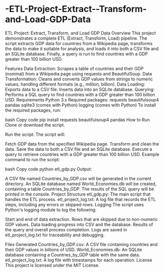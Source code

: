 # -ETL-Project-Extract--Transform-and-Load-GDP-Data

ETL Project: Extract, Transform, and Load GDP Data
Overview
This project demonstrates a complete ETL (Extract, Transform, Load) pipeline. The script extracts GDP data for countries from a Wikipedia page, transforms the data to make it suitable for analysis, and loads it into both a CSV file and an SQLite database. Finally, a query is run to find countries with a GDP greater than 100 billion USD.

Features
Data Extraction: Scrapes a table of countries and their GDP (nominal) from a Wikipedia page using requests and BeautifulSoup.
Data Transformation: Cleans and converts GDP values from strings to numeric values, handling different formats (e.g., million, billion).
Data Loading:
Exports data to a CSV file.
Inserts data into an SQLite database.
Querying: Performs a SQL query to find countries with a GDP greater than 100 billion USD.
Requirements
Python 3.x
Required packages:
requests
beautifulsoup4
pandas
sqlite3 (comes with Python)
logging (comes with Python)
To install the required packages, run:

bash
Copy code
pip install requests beautifulsoup4 pandas
How to Run
Clone or download the script.

Run the script:
The script will:

Fetch GDP data from the specified Wikipedia page.
Transform and clean the data.
Save the data to both a CSV file and an SQLite database.
Execute a query to retrieve countries with a GDP greater than 100 billion USD.
Example command to run the script:

bash
Copy code
python etl_gdp.py
Output:

A CSV file named Countries_by_GDP.csv will be generated in the current directory.
An SQLite database named World_Economies.db will be created, containing a table Countries_by_GDP.
The results of the SQL query will be printed in the console.
Project Structure
etl_gdp.py: The main script that handles the ETL process.
etl_project_log.txt: A log file that records the ETL steps, including any errors or skipped rows.
Logging
The script uses Python's logging module to log the following:

Start and end of data extraction.
Rows that are skipped due to non-numeric GDP values.
Data loading progress into CSV and the database.
Results of the query and overall process completion.
Logs are saved in etl_project_log.txt for traceability and debugging.

Files Generated
Countries_by_GDP.csv: A CSV file containing countries and their GDP values in billions of USD.
World_Economies.db: An SQLite database containing a Countries_by_GDP table with the same data.
etl_project_log.txt: A log file with timestamps for each operation.
License
This project is licensed under the MIT License.
